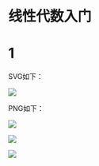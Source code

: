 # 线性代数入门

# 1

SVG如下：

![](https://latex.codecogs.com/svg.image?%5Cbegin%7Bpmatrix%7D1&2%5C%5C3&4%5C%5C%5Cend%7Bpmatrix%7D&plus;%5Cbegin%7Bpmatrix%7D1&2%5C%5C3&4%5C%5C%5Cend%7Bpmatrix%7D=%5Cbegin%7Bpmatrix%7D2&4%5C%5C6&8%5C%5C%5Cend%7Bpmatrix%7D)

PNG如下：

![](https://latex.codecogs.com/png.image?%5Cdpi%7B110%7D%5Cbegin%7Bpmatrix%7D1&2%5C%5C3&4%5C%5C%5Cend%7Bpmatrix%7D&plus;%5Cbegin%7Bpmatrix%7D1&2%5C%5C3&4%5C%5C%5Cend%7Bpmatrix%7D=%5Cbegin%7Bpmatrix%7D2&4%5C%5C6&8%5C%5C%5Cend%7Bpmatrix%7D)

![](https://latex.codecogs.com/svg.image?%5Cbegin%7Bpmatrix%7D1&4&7%5C%5C2&5&8%5C%5C3&6&9%5C%5C%5Cend%7Bpmatrix%7D%5E%7B0%7D=%5Cbegin%7Bpmatrix%7D1&1&1%5C%5C1&1&1%5C%5C1&1&1%5C%5C%5Cend%7Bpmatrix%7D)

![](https://latex.codecogs.com/svg.image?%5Cinline%20%5Cbegin%7Bpmatrix%7D1&4&7%5C%5C2&5&8%5C%5C3&6&9%5C%5C%5Cend%7Bpmatrix%7D%5E%7B0%7D=%5Cbegin%7Bpmatrix%7D1&1&1%5C%5C1&1&1%5C%5C1&1&1%5C%5C%5Cend%7Bpmatrix%7D)

